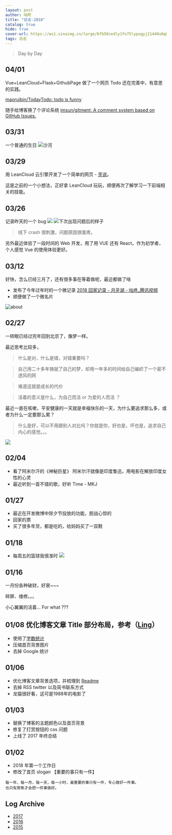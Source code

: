 ```yaml
---
layout: post
author: 咕咚
title: "日志-2018"
catalog: true
hide: true
cover-url: https://ws1.sinaimg.cn/large/6fb50cedly1fn75lypogyj21440u0q8z.jpg
tags: 日志
---
```


> Day by Day

## 04/01

Vue+LeanCloud+Flask+GithubPage 做了一个网页 Todo 还在完善中，有意思的实践。

[maoruibin/TodayTodo: todo is funny](https://github.com/maoruibin/TodayTodo)

随手给博客换了个评论系统 [imsun/gitment: A comment system based on GitHub Issues\.](https://github.com/imsun/gitment)


## 03/31
一个普通的生日
![沙河](https://ws1.sinaimg.cn/large/6fb50cedly1fpwbkt3pa7j23402bsnpd.jpg)

## 03/29
用 LeanCloud 云引擎开发了一个简单的网页 - [歪说](http://waishuo.leanapp.cn/waishuos)。

这是之前的一个小想法，正好拿 LeanCloud 玩玩，顺便再次了解学习一下前端相关的技能。

## 03/26
记录昨天的一个 bug
![](https://ws1.sinaimg.cn/large/6fb50cedly1fpq7kokyv8j20u01hcqdl.jpg)
![下次出现问题后的样子](https://ws1.sinaimg.cn/large/6fb50cedly1fpq7ld5aogj20f00qoq4v.jpg)

> 线下 crash 很刺激，问题原因很蛋疼。

另外最近体验了一段时间的 Web 开发，用了用 VUE 还有 React，作为初学者，个人感觉 Vue 的使用体验更好。

## 03/12

好快，怎么已经三月了，还有很多事在等着做呢，最近都做了啥

* 发布了今年过年时的一个微记录 [2018 回家记录 \- 月牙湖 \- 咕咚\_腾讯视频](https://v.qq.com/x/page/b0602j5jspg.html)
* 顺便做了一个微名片

![about](https://ws1.sinaimg.cn/large/6fb50cedly1fp9taiqa9vj20p00dwabk.jpg)

## 02/27

一转眼已经过完年回到北京了，像梦一样。

最近思考比较多，

> 什么是对，什么是错，对错重要吗？

> 自己用二十多年铸就了自己的梦，却用一年多的时间给自己编织了一个密不透风的网

> 难道这就是成长的代价

> 活着的意义是什么，为自己而活 or 为爱的人而活 ？ 

最近一直在咳嗽，平安健康的一天就是幸福快乐的一天，为什么要追求那么多，或者为什么一定要那么累？

> 什么是好，可以不用跟别人对比吗？你就是你，好也是，坏也是，追求自己内心的感觉。。。

![](https://ws1.sinaimg.cn/large/6fb50cedly1fove4jjsa7j23402bshdt.jpg)

## 02/04
- 看了阿米尔汗的《神秘巨星》 阿米尔汗就像是印度鲁迅，用电影在解放印度女性的心灵
- 最近听到一首不错的歌，好听 Time - MKJ


## 01/27
- 最近在开发微博中除夕节投放的功能，胆战心惊的
- 回家的票
- 买了很多年货，都是吃的，给妈妈买了一双鞋

## 01/18

- 每周五的篮球我很准时
![](https://ws1.sinaimg.cn/large/6fb50cedly1fnv6afsr3cj22bs340u0y.jpg)

## 01/16

一月份各种破财，好衰~~~ 

碎屏、维修。。。

小心翼翼的活着... For what ???

## 01/08 优化博客文章 Title 部分布局，参考（[Ling](http://linglinyp.com/)） 

- 使用了[字数统计](http://linglinyp.com/jekyll/2017/06/06/jekyll-number-of-words.html)
- 压缩首页背景图片
- 去掉 Google 统计

## 01/06
* 优化博客文章背景选项，并梳理到 [Readme](./README.md)
* 去掉 RSS twitter 以及简书联系方式
* 龙猫很好看，这可是1988年的电影了


## 01/03
- 替换了博客的主题颜色以及首页背景
- 修复了打赏按钮的 css 问题
- 上线了 2017 年终总结

## 01/02
- 2018 年第一个工作日
- 修改了首页 slogan 【重要的事只有一件】

```
每一年、每一月，每一天，每一小时，最重要的事只有一件，专心做好一件事。
也只有聚焦才会把一件事做好。
```

## Log Archive
- [2017]({{site.baseurl}}/2017/01/01/2017log.html)
- [2016]({{site.baseurl}}/2016/01/01/2016log.html)
- [2015]({{site.baseurl}}/2015/01/01/2015log.html)
